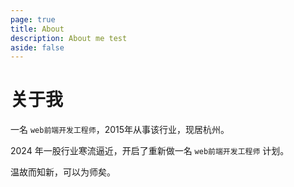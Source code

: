 ```yaml
---
page: true
title: About
description: About me test
aside: false
---
```


# 关于我

一名 `web前端开发工程师`，2015年从事该行业，现居杭州。

2024 年一股行业寒流逼近，开启了重新做一名 `web前端开发工程师` 计划。

温故而知新，可以为师矣。
